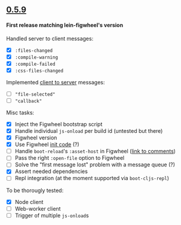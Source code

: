 ## [0.5.9](https://github.com/boot-clj/boot-figreload/compare/730e4ac...0.5.9)

#### First release matching lein-figwheel's version

Handled server to client messages:

- [x] `:files-changed`
- [x] `:compile-warning`
- [x] `:compile-failed`
- [x] `:css-files-changed`

Implemented [client to server](https://github.com/arichiardi/lein-figwheel/blob/boot-reload-changes/sidecar/src/figwheel_sidecar/components/figwheel_server.clj#L75) messages:

- [ ] `"file-selected"` 
- [ ] `"callback"`

Misc tasks:

- [x] Inject the Figwheel bootstrap script
- [x] Handle individual `js-onload` per build id (untested but there)
- [x] Figwheel version
- [x] Use Figwheel [init code](https://github.com/bhauman/lein-figwheel/blob/cc2d188ab041fc92551d3c4a8201729c47fe5846/sidecar/src/figwheel_sidecar/build_middleware/injection.clj#L171) (?)
- [ ] Handle `boot-reload`'s `:asset-host` in Figwheel ([link to comments](https://github.com/adzerk-oss/boot-reload/commit/e27e330d9f688875ba19d56e825cd9e81013e58e#commitcomment-20350456))
- [ ] Pass the right `:open-file` option to Figwheel
- [ ] Solve the "first message lost" problem with a message queue (?) 
- [x] Assert needed dependencies
- [ ] Repl integration (at the moment supported via `boot-cljs-repl`)

To be thorougly tested:

- [x] Node client
- [ ] Web-worker client
- [ ] Trigger of multiple `js-onload`s
